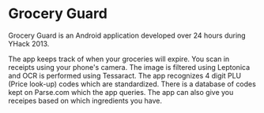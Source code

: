 Grocery Guard
======

Grocery Guard is an Android application developed over 24 hours during YHack 2013.

The app keeps track of when your groceries will expire. You scan in receipts using your phone's camera. The image is filtered using Leptonica and OCR is performed using Tessaract. The app recognizes 4 digit PLU (Price look-up) codes which are standardized. There is a database of codes kept on Parse.com which the app queries. The app can also give you receipes based on which ingredients you have.

